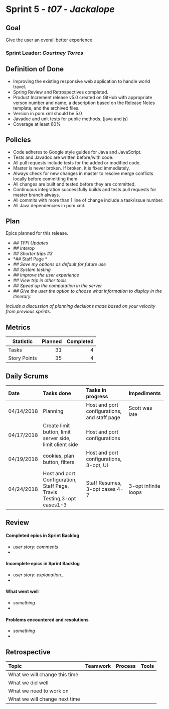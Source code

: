 # Sprint 5 - *t07* - *Jackalope*

## Goal
Give the user an overall better experience
### 
### Sprint Leader: *Courtney Torres*

## Definition of Done
* Improving the existing responsive web application to handle world travel.
* Spring Review and Retrospectives completed.
* Product Increment release v5.0 created on GitHub with appropriate verson number and name, a description based on the Release Notes template, and the archived files.
* Version in pom.xml should be <version>5.0</version>
* Javadoc and unit tests for public methods. (java and js)
* Coverage at least 60%

## Policies

* Code adheres to Google style guides for Java and JavaScript.
* Tests and Javadoc are written before/with code.  
* All pull requests include tests for the added or modified code.
* Master is never broken.  If broken, it is fixed immediately.
* Always check for new changes in master to resolve merge conflicts locally before committing them.
* All changes are built and tested before they are committed.
* Continuous integration successfully builds and tests pull requests for master branch always.
* All commits with more than 1 line of change include a task/issue number.
* All Java dependencies in pom.xml.

## Plan

Epics planned for this release.

* *## TFFI Updates*
* *## Interop*
* *## Shorter trips #3*
* *## Staff Page *
* *## Save my options as default for future use*
* *## System testing*
* *## Improve the user experience*
* *## View trip in other tools*
* *## Speed up the computation in the server*
* *## Give the user the option to choose what information to display in the itinerary.*

*Include a discussion of planning decisions made based on your velocity from previous sprints.*

## Metrics

Statistic | Planned | Completed
--- | ---: | ---:
Tasks |  31  | 4
Story Points |  35  |  4

## Daily Scrums

Date | Tasks done  | Tasks in progress | Impediments 
:--- | :--- | :--- | :--- 
 04/14/2018|  Planning| Host and port configurations, and staff page| Scott was late
 04/17/2018|Create limit button, limit server side, limit client side| Host and port configurations| 
 04/19/2018| cookies, plan button, filters | Host and port configurations, 3-opt, UI| 
 04/24/2018| Host and port Configuration, Staff Page, Travis Testing,3-opt cases1-3| Staff Resumes, 3-opt cases 4-7 | 3-opt infinite loops
 
## Review

#### Completed epics in Sprint Backlog 
* *user story*:  *comments*
* 

#### Incomplete epics in Sprint Backlog 
* *user story*: *explanation...*
*

#### What went well
* *something*
*

#### Problems encountered and resolutions
* *something*
*

## Retrospective

Topic | Teamwork | Process | Tools
:--- | :--- | :--- | :---
What we will change this time |  |  | 
What we did well |  |  | 
What we need to work on |  |  |
What we will change next time |  |  | 
